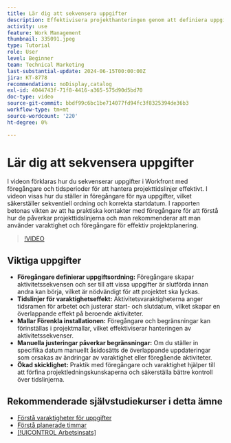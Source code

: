 ```yaml
---
title: Lär dig att sekvensera uppgifter
description: Effektivisera projekthanteringen genom att definiera uppgiftsordningen med föregångare, ange tidslinjer genom varaktighet, förenkla sekvenser med hjälp av mallar, undvika manuella begränsningar och förfina kompetenser med övningar.
activity: use
feature: Work Management
thumbnail: 335091.jpeg
type: Tutorial
role: User
level: Beginner
team: Technical Marketing
last-substantial-update: 2024-06-15T00:00:00Z
jira: KT-8778
recommendations: noDisplay,catalog
exl-id: 4044743f-71f8-4416-a365-575d90d5bd70
doc-type: video
source-git-commit: bbdf99c6bc1be714077fd94fc3f8325394de36b3
workflow-type: tm+mt
source-wordcount: '220'
ht-degree: 0%

---
```


# Lär dig att sekvensera uppgifter

I videon förklaras hur du sekvenserar uppgifter i Workfront med föregångare och tidsperioder för att hantera projekttidslinjer effektivt.
I videon visas hur du ställer in föregångare för nya uppgifter, vilket säkerställer sekventiell ordning och korrekta startdatum.
&#x200B;I rapporten betonas vikten av att ha praktiska kontakter med föregångare för att förstå hur de påverkar projekttidslinjerna och man rekommenderar att man använder varaktighet och föregångare för effektiv projektplanering.


>[!VIDEO](https://video.tv.adobe.com/v/3447324/?quality=12&learn=on&enablevpops=1&captions=swe)

## Viktiga uppgifter

* **Föregångare definierar uppgiftsordning:** Föregångare skapar aktivitetssekvensen och ser till att vissa uppgifter är slutförda innan andra kan börja, vilket är nödvändigt för att projektet ska lyckas. &#x200B;
* **Tidslinjer för varaktighetseffekt:** Aktivitetsvaraktigheterna anger tidsramen för arbetet och justerar start- och slutdatum, vilket skapar en överlappande effekt på beroende aktiviteter. &#x200B;
* **Mallar Förenkla installationen:** Föregångare och begränsningar kan förinställas i projektmallar, vilket effektiviserar hanteringen av aktivitetssekvenser. &#x200B;
* **Manuella justeringar påverkar begränsningar:** Om du ställer in specifika datum manuellt åsidosätts de överlappande uppdateringar som orsakas av ändringar av varaktighet eller föregående aktiviteter. &#x200B;
* **Ökad skicklighet:** Praktik med föregångare och varaktighet hjälper till att förfina projektledningskunskaperna och säkerställa bättre kontroll över tidslinjerna.

## Rekommenderade självstudiekurser i detta ämne

* [Förstå varaktigheter för uppgifter](/help/manage-work/tasks/understand-task-durations.md)
* [Förstå planerade timmar](/help/manage-work/tasks/understand-planned-hours.md)
* [[!UICONTROL Arbetsinsats]](/help/manage-work/tasks/understand-work-effort.md)
